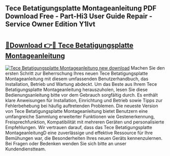## Tece Betatigungsplatte Montageanleitung PDF Download Free - Part-Hi3 User Guide Repair - Service Owner Edition Y1Ivt

# <h2><a href="http://df7k0wf.blite.top/?on=Tece+Betatigungsplatte+Montageanleitung">🔗Download 👉🔴 Tece Betatigungsplatte Montageanleitung</a></h2>

[![Tece Betatigungsplatte Montageanleitung new download](https://i.imgur.com/lujVjoI.png)](http://df7k0wf.blite.top/?on=Tece+Betatigungsplatte+Montageanleitung)
Machen Sie den ersten Schritt zur Beherrschung Ihres neuen Tece Betatigungsplatte Montageanleitung mit diesem umfassenden Benutzerhandbuch, das Installation, Betrieb und Wartung abdeckt. Um das Beste aus Ihrem Tece Betatigungsplatte Montageanleitung herauszuholen, lesen Sie diese Bedienungsanleitung bitte vor dem Gebrauch sorgfältig durch. Es enthält klare Anweisungen für Installation, Einrichtung und Betrieb sowie Tipps zur Fehlerbehebung bei häufig auftretenden Problemen. Die neueste Version von Tece Betatigungsplatte Montageanleitung bietet Benutzern eine umfangreiche Sammlung erweiterter Funktionen wie Gestenerkennung, Freisprechfunktion, Kompatibilität mit mehreren Geräten und personalisierte Empfehlungen. Wir vertrauen darauf, dass das Tece Betatigungsplatte MontageanleitungD eine zuverlässige und effektive Ressource für Ihre Bemühungen war, die Besonderheiten Ihres neuen Geräts kennenzulernen. Bei Fragen oder Bedenken wenden Sie sich bitte an unser Kundendienstteam.
